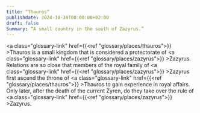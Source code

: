 ```yaml
---
title: “Thauros”
publishdate: 2024-10-30T08:00:00+02:00
draft: false
Summary: “A small country in the south of Zazyrus.”
---
```


<a class="glossary-link" href={{<ref "glossary/places/thauros">}} >Thauros</a> is a small kingdom that is considered a protectorate of <a class="glossary-link" href={{<ref "glossary/places/zazyrus">}} >Zazyrus</a>. Relations are so close that members of the royal family of <a class="glossary-link" href={{<ref "glossary/places/zazyrus">}} >Zazyrus</a> first ascend the throne of <a class="glossary-link" href={{<ref "glossary/places/thauros">}} >Thauros</a> to gain experience in royal affairs. Only later, after the death of the current Zyren, do they take over the rule of <a class="glossary-link" href={{<ref "glossary/places/zazyrus">}} >Zazyrus</a>.
